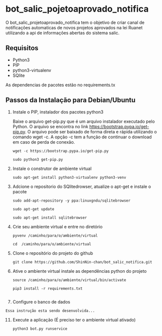 # bot_salic_pojetoaprovado_notifica

O bot_salic_projetoaprovado_notifica tem o objetivo de criar canal de notificações automaticas de novos projetos aprovados na lei Ruanet utilizando a api de informações abertas do sistema salic.

## Requisitos

* Python3
* PIP
* python3-virtualenv
* SQlite

As dependencias de pacotes estão no requirements.tx

## Passos da Instalação para Debian/Ubuntu

1. Instale o PIP, instalador dos pacotes python3

    Baixe o arquivo get-pip.py que é um arquivo instalador executado pelo Python. O arquivo se encontra no link https://bootstrap.pypa.io/get-pip.py.
O arquivo pode ser baixado de forma direta e rápida utilizando o comando wget -c. A opção -c tem a função de continuar o download em caso de perda de conexão.

    ```
    wget -c https://bootstrap.pypa.io/get-pip.py

    sudo python3 get-pip.py
    
    ```

2. Instale o construtor de ambiente virtual
    ```
    sudo apt-get install python3-virtualenv python3-venv
    
    ```

3. Adcione o repositorio do SQlitedrowser, atualize o apt-get e instale o pacote
    ```
    sudo add-apt-repository -y ppa:linuxgndu/sqlitebrowser
    
    ```
    ``` 
    sudo apt-get update
    
    ```
    
    ```
    sudo apt-get install sqlitebrowser
    
    ```
4. Crie seu ambiente virtual e entre no diretório
    ```
    pyvenv /caminho/para/o/ambiente/virtual

    ```
    
    ```
    cd  /caminho/para/o/ambiente/virtual

    ```
5. Clone o repositório do projeto do github
    ```
    git clone https://github.com/ShinNin-chan/bot_salic_notifica.git

    ```

6. Ative o ambiente virtual instale as dependências python do projeto
    ```
    source /caminho/para/o/ambiente/virtual/bin/activate

    ```
    
    ```
    pip3 install -r requirements.txt
    
    
    ```
    
7. Configure o banco de dados

```
Essa instrução esta sendo desenvolvida...

```

11. Execute a aplicação (É preciso ter o ambiente virtual ativado)
    ```
    python3 bot.py runservice

    ```
